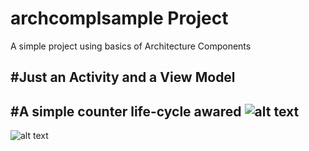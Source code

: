 # archcomplsample Project
A simple project using basics of Architecture Components

#Just an Activity and a View Model
-
#A simple counter life-cycle awared
![alt text](https://image.ibb.co/n0gBfJ/Screenshot_1529494592.png)
-
![alt text](https://image.ibb.co/gpcHLJ/Screenshot_1529494614.png)


